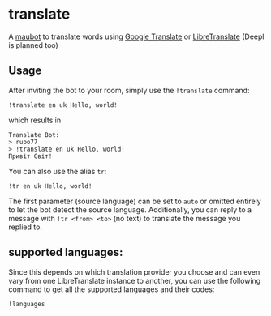 # translate
A [maubot](https://github.com/maubot/maubot) to translate words using [Google
Translate](https://translate.google.com/about/) or
[LibreTranslate](https://github.com/LibreTranslate/LibreTranslate)
(Deepl is planned too)

## Usage

After inviting the bot to your room, simply use the `!translate` command:

    !translate en uk Hello, world!
    
which results in

    Translate Bot:
    > rubo77
    > !translate en uk Hello, world!
    Привіт Світ!

You can also use the alias `tr`:

    !tr en uk Hello, world!

The first parameter (source language) can be set to `auto` or omitted entirely
to let the bot detect the source language. Additionally, you can reply
to a message with `!tr <from> <to>` (no text) to translate the message you
replied to.

## supported languages:

Since this depends on which translation provider you choose and can even vary from
one LibreTranslate instance to another, you can use the following command to get
all the supported languages and their codes:

    !languages
